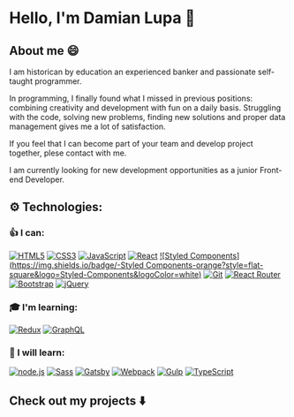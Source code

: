 # Hello, I'm Damian Lupa 👋

## About me 😄

I am historican by education an experienced banker and passionate self-taught programmer.

In programming, I finally found what I missed in previous positions: combining creativity and development with fun on a daily basis. Struggling with the code, solving new problems, finding new solutions and proper data management gives me a lot of satisfaction.

If you feel that I can become part of your team and develop project together, plese contact with me.

I am currently looking for new development opportunities as a junior Front-end Developer.

## :gear: Technologies:

### :+1: I can:

[![HTML5](https://img.shields.io/badge/-HTML5-E34F26?style=flat-square&logo=html5&logoColor=white)]()
[![CSS3](https://img.shields.io/badge/-CSS3-1572B6?style=flat-square&logo=css3)]()
[![JavaScript](https://img.shields.io/badge/-JavaScript-yellow?style=flat-square&logo=javascript&logoColor=white)]()
[![React](https://img.shields.io/badge/-React-61dafb?style=flat-square&logo=react&logoColor=white)]()
[![Styled Components](https://img.shields.io/badge/-Styled Components-orange?style=flat-square&logo=Styled-Components&logoColor=white)]()
[![Git](https://img.shields.io/badge/-Git-black?style=flat-square&logo=git)]()
[![React Router](https://img.shields.io/badge/-React%20Router-424242?style=flat-square&logo=React-Router&logoColor=white)]()
[![Bootstrap](https://img.shields.io/badge/-Bootstrap-7952b3?style=flat-square&logo=Bootstrap&logoColor=white)]()
[![jQuery](https://img.shields.io/badge/-jQuery-0769ad?style=flat-square&logo=jQuery&logoColor=white)]()


### :mortar_board: I'm learning:

[![Redux](https://img.shields.io/badge/-Redux-black?style=flat-square&logo=Redux&logoColor=pink)]()
[![GraphQL](https://img.shields.io/badge/-GraphQL-E10098?style=flat-square&logo=graphql)]()

### :dart: I will learn:

[![node.js](https://img.shields.io/badge/-node.js-539e43?style=flat-square&logo=node.js&logoColor=white)]()
[![Sass](https://img.shields.io/badge/-Sass-pink?style=flat-square&logo=Sass)]()
[![Gatsby](https://img.shields.io/badge/-Gatsby-purple?style=flat-square&logo=Gatsby&logoColor=white)]()
[![Webpack](https://img.shields.io/badge/-Webpack-blue?style=flat-square&logo=Webpack&logoColor=white)]()
[![Gulp](https://img.shields.io/badge/-Gulp-cf4647?style=flat-square&logo=Gulp&logoColor=white)]()
[![TypeScript](https://img.shields.io/badge/-TypeScript-007acc?style=flat-square&logo=TypeScript&logoColor=white)]()

## Check out my projects :arrow_down:
